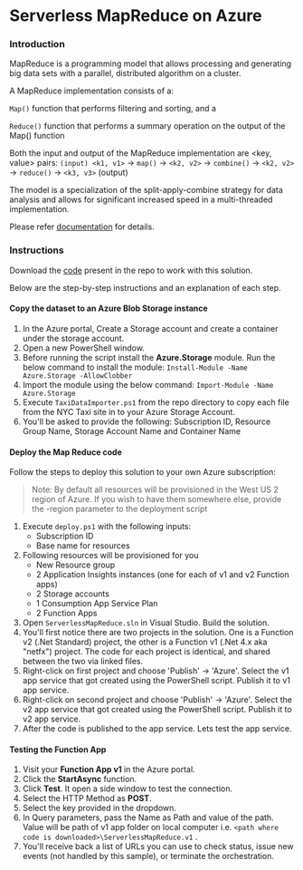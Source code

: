 # Serverless MapReduce on Azure

### Introduction

MapReduce is a programming model that allows processing and generating big data sets with a parallel, distributed algorithm on a cluster.

A MapReduce implementation consists of a:

`Map()` function that performs filtering and sorting, and a

`Reduce()` function that performs a summary operation on the output of the Map() function

Both the input and output of the MapReduce implementation are <key, value> pairs: `(input) <k1, v1>` -> `map()` -> `<k2, v2>` -> `combine()` -> `<k2, v2>` -> `reduce()` -> `<k3, v3>` (output)

The model is a specialization of the split-apply-combine strategy for data analysis and allows for significant increased speed in a multi-threaded implementation.

Please refer [documentation](https://docs.microsoft.com/en-us/samples/azure-samples/durablefunctions-mapreduce-dotnet/big-data-processing-serverless-mapreduce-on-azure/) for details.

### Instructions

Download the [code](https://github.com/vlele/az-arch-master-class/tree/master/PaaS/03.%20Serverless%20MapReduce%20on%20Azure/Serverless-MapReduce-on-Azure) present in the repo to work with this solution.

Below are the step-by-step instructions and an explanation of each step.

#### Copy the dataset to an Azure Blob Storage instance

1. In the Azure portal, Create a Storage account and create a container under the storage account.
2. Open a new PowerShell window.
3. Before running the script install the **Azure.Storage** module. Run the below command to install the module:
	 `Install-Module -Name Azure.Storage -AllowClobber`
4. Import the  module using the below command:
	 `Import-Module -Name Azure.Storage`
5. Execute `TaxiDataImporter.ps1` from the repo directory to copy each file from the NYC Taxi site in to your Azure Storage Account.
6. You'll be asked to provide the following: Subscription ID, Resource Group Name, Storage Account Name and Container Name

#### Deploy the Map Reduce code

Follow the steps to deploy this solution to your own Azure subscription:

> Note: By default all resources will be provisioned in the West US 2 region of Azure. If you wish to have them somewhere else, provide the -region parameter to the deployment script

1. Execute `deploy.ps1` with the following inputs:
	- Subscription ID
	- Base name for resources
2. Following resources will be provisioned for you
	- New Resource group
	- 2 Application Insights instances (one for each of v1 and v2 Function apps)
	- 2 Storage accounts
	- 1 Consumption App Service Plan
	- 2 Function Apps
3. Open `ServerlessMapReduce.sln` in Visual Studio. Build the solution.
4. You'll first notice there are two projects in the solution. One is a Function v2 (.Net Standard) project, the other is a Function v1 (.Net 4.x aka "netfx") project. The code for each project is identical, and shared between the two via linked files.
3. Right-click on first project and choose 'Publish' -> 'Azure'. Select the v1 app service that got created using the PowerShell script. Publish it to v1 app service.
4. Right-click on second project and choose 'Publish' -> 'Azure'. Select the v2 app service that got created using the PowerShell script. Publish it to v2 app service.
5. After the code is published to the app service. Lets test the app service.

#### Testing the Function App
1. Visit your **Function App v1** in the Azure portal.
2. Click the **StartAsync** function.
3. Click **Test**. It open a side window to test the connection.
4. Select the HTTP Method as **POST**.
5. Select the key provided in the dropdown.
6. In Query parameters, pass the Name as Path and value of the path. Value will be path of v1 app folder on local computer i.e. `<path where code is downloaded>\ServerlessMapReduce.v1` .
7. You'll receive back a list of URLs you can use to check status, issue new events (not handled by this sample), or terminate the orchestration.

